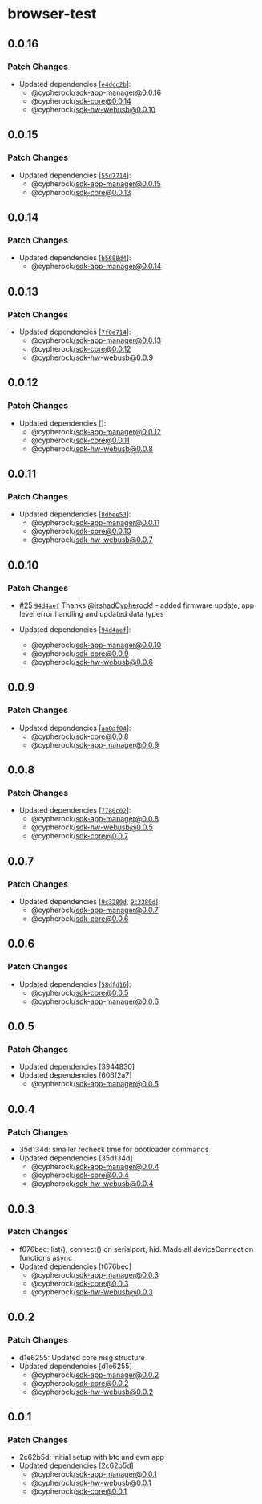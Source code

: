 # browser-test

## 0.0.16

### Patch Changes

- Updated dependencies [[`e4dcc2b`](https://github.com/Cypherock/sdk/commit/e4dcc2b2d7a91b3f4da26465e452add0aa46412b)]:
  - @cypherock/sdk-app-manager@0.0.16
  - @cypherock/sdk-core@0.0.14
  - @cypherock/sdk-hw-webusb@0.0.10

## 0.0.15

### Patch Changes

- Updated dependencies [[`55d7714`](https://github.com/Cypherock/sdk/commit/55d77144359eb4cf85491f3364f5eb9a93c155fd)]:
  - @cypherock/sdk-app-manager@0.0.15
  - @cypherock/sdk-core@0.0.13

## 0.0.14

### Patch Changes

- Updated dependencies [[`b5688d4`](https://github.com/Cypherock/sdk/commit/b5688d4cd610d03f2fa7e2548544a241a8989aec)]:
  - @cypherock/sdk-app-manager@0.0.14

## 0.0.13

### Patch Changes

- Updated dependencies [[`7f0e714`](https://github.com/Cypherock/sdk/commit/7f0e71410c79b96d5068d6406d1a1d8ca81d18be)]:
  - @cypherock/sdk-app-manager@0.0.13
  - @cypherock/sdk-core@0.0.12
  - @cypherock/sdk-hw-webusb@0.0.9

## 0.0.12

### Patch Changes

- Updated dependencies []:
  - @cypherock/sdk-app-manager@0.0.12
  - @cypherock/sdk-core@0.0.11
  - @cypherock/sdk-hw-webusb@0.0.8

## 0.0.11

### Patch Changes

- Updated dependencies [[`8dbee53`](https://github.com/Cypherock/sdk/commit/8dbee53a232ce117f88a95a7095595f8f3b00f22)]:
  - @cypherock/sdk-app-manager@0.0.11
  - @cypherock/sdk-core@0.0.10
  - @cypherock/sdk-hw-webusb@0.0.7

## 0.0.10

### Patch Changes

- [#25](https://github.com/Cypherock/sdk/pull/25) [`94d4aef`](https://github.com/Cypherock/sdk/commit/94d4aef281617c818745e2eac4bf724bf13dead9) Thanks [@irshadCypherock](https://github.com/irshadCypherock)! - added firmware update, app level error handling and updated data types

- Updated dependencies [[`94d4aef`](https://github.com/Cypherock/sdk/commit/94d4aef281617c818745e2eac4bf724bf13dead9)]:
  - @cypherock/sdk-app-manager@0.0.10
  - @cypherock/sdk-core@0.0.9
  - @cypherock/sdk-hw-webusb@0.0.6

## 0.0.9

### Patch Changes

- Updated dependencies [[`aa0df04`](https://github.com/Cypherock/sdk/commit/aa0df04262c20484d5c745cd4ac1ab5fb6ca6b38)]:
  - @cypherock/sdk-core@0.0.8
  - @cypherock/sdk-app-manager@0.0.9

## 0.0.8

### Patch Changes

- Updated dependencies [[`7780c02`](https://github.com/Cypherock/sdk/commit/7780c02bb1625d5cc5f658c252b83b20ad20324f)]:
  - @cypherock/sdk-app-manager@0.0.8
  - @cypherock/sdk-hw-webusb@0.0.5
  - @cypherock/sdk-core@0.0.7

## 0.0.7

### Patch Changes

- Updated dependencies [[`9c3280d`](https://github.com/Cypherock/sdk/commit/9c3280ded2b7681c2ae8c478b7fe43590ab2bdaf), [`9c3280d`](https://github.com/Cypherock/sdk/commit/9c3280ded2b7681c2ae8c478b7fe43590ab2bdaf)]:
  - @cypherock/sdk-app-manager@0.0.7
  - @cypherock/sdk-core@0.0.6

## 0.0.6

### Patch Changes

- Updated dependencies [[`58dfd16`](https://github.com/Cypherock/sdk/commit/58dfd1600a115d60fb5a96ee8f671ba1b5be0dcf)]:
  - @cypherock/sdk-core@0.0.5
  - @cypherock/sdk-app-manager@0.0.6

## 0.0.5

### Patch Changes

- Updated dependencies [3944830]
- Updated dependencies [606f2a7]
  - @cypherock/sdk-app-manager@0.0.5

## 0.0.4

### Patch Changes

- 35d134d: smaller recheck time for bootloader commands
- Updated dependencies [35d134d]
  - @cypherock/sdk-app-manager@0.0.4
  - @cypherock/sdk-core@0.0.4
  - @cypherock/sdk-hw-webusb@0.0.4

## 0.0.3

### Patch Changes

- f676bec: list(), connect() on serialport, hid. Made all deviceConnection functions async
- Updated dependencies [f676bec]
  - @cypherock/sdk-app-manager@0.0.3
  - @cypherock/sdk-core@0.0.3
  - @cypherock/sdk-hw-webusb@0.0.3

## 0.0.2

### Patch Changes

- d1e6255: Updated core msg structure
- Updated dependencies [d1e6255]
  - @cypherock/sdk-app-manager@0.0.2
  - @cypherock/sdk-core@0.0.2
  - @cypherock/sdk-hw-webusb@0.0.2

## 0.0.1

### Patch Changes

- 2c62b5d: Initial setup with btc and evm app
- Updated dependencies [2c62b5d]
  - @cypherock/sdk-app-manager@0.0.1
  - @cypherock/sdk-hw-webusb@0.0.1
  - @cypherock/sdk-core@0.0.1
